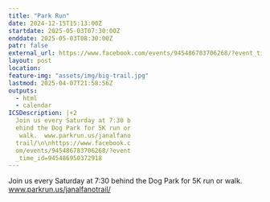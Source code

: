 ```yaml
---
title: "Park Run"
date: 2024-12-15T15:13:00Z
startdate: 2025-05-03T07:30:00Z
enddate: 2025-05-03T08:30:00Z
patr: false
external_url: https://www.facebook.com/events/945486783706268/?event_time_id=945486950372918
layout: post
location: 
feature-img: "assets/img/big-trail.jpg"
lastmod: 2025-04-07T21:58:56Z
outputs:
  - html
  - calendar
ICSDescription: |+2
  Join us every Saturday at 7:30 b  ehind the Dog Park for 5K run or   walk.  www.parkrun.us/janalfano  trail/\n\nhttps://www.facebook.c  om/events/945486783706268/?event  _time_id=945486950372918
---
```


Join us every Saturday at 7&#58;30 behind the Dog Park for 5K run or walk.  www.parkrun.us/janalfanotrail/<br>
  <br>
  
